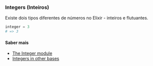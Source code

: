 ### Integers (Inteiros)

Existe dois tipos diferentes de números no Elixir - inteiros e flutuantes.

```ex
integer = 3
# => 3
```

#### Saber mais
- [The Integer module](https://hexdocs.pm/elixir/Integer.html)
- [Integers in other bases](https://hexdocs.pm/elixir/master/syntax-reference.html#integers-in-other-bases-and-unicode-code-points)